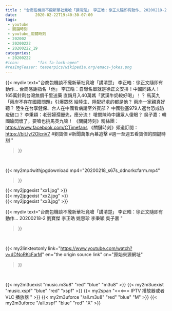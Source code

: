```yaml
---
title : "台商包機談不攏新華社竟嗆「講清楚」 李正皓：徐正文隨即有動作… 20200218-2 劉寶傑 李正皓 姚惠珍 李秉穎 吳子嘉 "
date:        2020-02-22T19:40:30-07:00
tags:
 - youtube
 - 關鍵時刻
 - youtube_關鍵時刻
 - 202002
 - 20200222
 - 20200222_19
categories:
 - 20200222
#icon:        "fas fa-lock-open"
#resImgTeaser: teaserpics/wikipedia.org/emacs-jokes.png
---
```


{{< mydiv text="台商包機談不攏新華社竟嗆「講清楚」 李正皓：徐正文隨即有動作… 台商感謝指名「他」 李正皓：自曝名單就是徐正文安排！中國同路人！ 165萬針劑台灣無償千里送藥 直銷月入40萬媽「武漢牛奶較好喝」！？ 馬英九「兩岸不存在國籍問題」引爆眾怒 給陸生、陸配好處的都是他？ 兩岸一家親真好聽？ 陸生在台享健保、台人在中國看病請至外賓部？ 中國強塞979人返台恐成防疫破口？ 李秉穎：老弱婦孺優先，應分流！ 嗆問陳時中讓眾人傻眼？ 吳子嘉：韓國瑜悶壞了，要嗆也挑馬英九嘛！  《關鍵時刻》粉絲團：https://www.facebook.com/CTimefans 《關鍵時刻》頻道訂閱：https://bit.ly/2OlcnV7  #劉寶傑 #新聞萬象內幕追擊 #週一至週五看寶傑的關鍵時刻 "
>}}
<br>


{{< my2mp4withjpgdownload mp4="20200218_s67s_ddnorkcfarm.mp4"
>}}

{{< my2jpgexist "xx1.jpg" >}}<br>
{{< my2jpgexist "xx2.jpg" >}}<br>
{{< my2jpgexist "xx3.jpg" >}}<br>



{{< mydiv text="台商包機談不攏新華社竟嗆「講清楚」 李正皓：徐正文隨即有動作… 20200218-2 劉寶傑 李正皓 姚惠珍 李秉穎 吳子嘉 "
>}}
<br>

{{< my2linktextonly link="https://www.youtube.com/watch?v=dDNoRKcFarM"
en="the origin source link" cn="原始來源網址"
>}}


<br>

{{< my2m3uexist "music.m3u8" "red"  "blue" "m3u8" >}} {{< my2m3uexist "music.xspf" "blue" "red"  "xspf" >}} {{< my2span "<<<=== IPTV 播放器或者 VLC 播放器 " >}} {{< my2m3uforce "/all.m3u8" "red"  "blue" "M" >}} {{< my2m3uforce "/all.xspf" "blue" "red"  "X" >}} 

